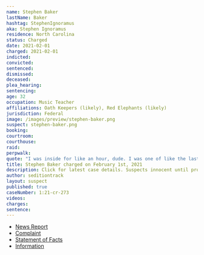```yaml
---
name: Stephen Baker
lastName: Baker
hashtag: StephenIgnoramus
aka: Stephen Ignoramus
residence: North Carolina
status: Charged
date: 2021-02-01
charged: 2021-02-01
indicted:
convicted:
sentenced:
dismissed:
deceased:
plea_hearing:
sentencing:
age: 32
occupation: Music Teacher
affiliations: Oath Keepers (likely), Red Elephants (likely)
jurisdiction: Federal
image: /images/preview/stephen-baker.png
suspect: stephen-baker.png
booking:
courtroom:
courthouse:
raid:
perpwalk:
quote: "I was inside for like an hour, dude. I was one of like the last 10 people in there."
title: Stephen Baker charged on February 1st, 2021
description: Click for latest case details. Suspects innocent until proven guilty.
author: seditiontrack
layout: suspect
published: true
caseNumber: 1:21-cr-273
videos:
charges:
sentence:
---
```

- [News Report](https://www.newsobserver.com/news/politics-government/article248921789.html)
- [Complaint](https://www.justice.gov/file/1362776/download)
- [Statement of Facts](https://www.justice.gov/opa/page/file/1362776/download)
- [Information](https://www.justice.gov/usao-dc/case-multi-defendant/file/1384336/download)
